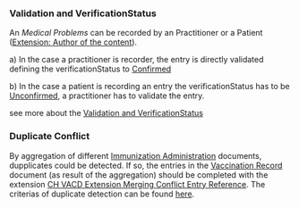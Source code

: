 
### Validation and VerificationStatus

An *Medical Problems* can be recorded by an Practitioner or a Patient ([Extension: Author of the content](http://fhir.ch/ig/ch-core/StructureDefinition/ch-ext-author)).<br>

a) In the case a practitioner is recorder, the entry is directly validated defining the verificationStatus to [Confirmed](https://hl7.org/fhir/R4/codesystem-condition-ver-status.html#condition-ver-status-confirmed)<br>

b) In the case a patient is recording an entry the verificationStatus has to be [Unconfirmed](https://hl7.org/fhir/R4/codesystem-condition-ver-status.html#condition-ver-status-unconfirmed), a practitioner has to validate the entry.

see more about the [Validation and VerificationStatus](verification-status.html)

### Duplicate Conflict

By aggregation of different [Immunization Administration](immunization-administration-document.html) documents, dupplicates could be detected. If so, the entries in the [Vaccination Record](vaccination-record-document.html) document (as result of the aggregation) should be completed with the extension [CH VACD Extension Merging Conflict Entry Reference](StructureDefinition-ch-vacd-ext-merging-conflict-entry-reference.html).
The criterias of duplicate detection can be found [here](StructureDefinition-ch-vacd-ext-merging-conflict-entry-reference.html#pastillness-medicalproblems-basicimmunization-condition).